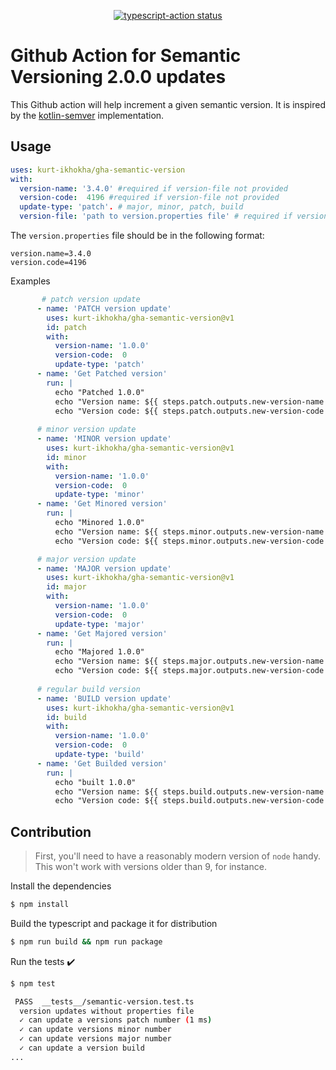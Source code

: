<p align="center">
  <a href="https://github.com/actions/typescript-action/actions"><img alt="typescript-action status" src="https://github.com/actions/typescript-action/workflows/build-test/badge.svg"></a>
</p>

# Github Action for Semantic Versioning 2.0.0 updates

This Github action will help increment a given semantic version. It is inspired by the [kotlin-semver](https://github.com/z4kn4fein/kotlin-semver) implementation. 

## Usage

```yaml
uses: kurt-ikhokha/gha-semantic-version
with:
  version-name: '3.4.0' #required if version-file not provided
  version-code:  4196 #required if version-file not provided
  update-type: 'patch'. # major, minor, patch, build 
  version-file: 'path to version.properties file' # required if version-name and version-code are not provided
```
The `version.properties` file should be in the following format:

```properties
version.name=3.4.0
version.code=4196
```


Examples
```yaml
       # patch version update
      - name: 'PATCH version update'
        uses: kurt-ikhokha/gha-semantic-version@v1
        id: patch
        with:
          version-name: '1.0.0'
          version-code:  0
          update-type: 'patch'
      - name: 'Get Patched version'
        run: |
          echo "Patched 1.0.0"
          echo "Version name: ${{ steps.patch.outputs.new-version-name }}"
          echo "Version code: ${{ steps.patch.outputs.new-version-code }}"
     
      # minor version update
      - name: 'MINOR version update'
        uses: kurt-ikhokha/gha-semantic-version@v1
        id: minor
        with:
          version-name: '1.0.0'
          version-code:  0
          update-type: 'minor'
      - name: 'Get Minored version'
        run: |
          echo "Minored 1.0.0"
          echo "Version name: ${{ steps.minor.outputs.new-version-name }}"
          echo "Version code: ${{ steps.minor.outputs.new-version-code }}"

      # major version update
      - name: 'MAJOR version update'
        uses: kurt-ikhokha/gha-semantic-version@v1
        id: major
        with:
          version-name: '1.0.0'
          version-code:  0
          update-type: 'major'
      - name: 'Get Majored version'
        run: |
          echo "Majored 1.0.0"
          echo "Version name: ${{ steps.major.outputs.new-version-name }}"
          echo "Version code: ${{ steps.major.outputs.new-version-code }}"
        
      # regular build version   
      - name: 'BUILD version update'
        uses: kurt-ikhokha/gha-semantic-version@v1
        id: build
        with:
          version-name: '1.0.0'
          version-code:  0
          update-type: 'build'
      - name: 'Get Builded version'
        run: |
          echo "built 1.0.0"
          echo "Version name: ${{ steps.build.outputs.new-version-name }}"
          echo "Version code: ${{ steps.build.outputs.new-version-code }}"
```



## Contribution

> First, you'll need to have a reasonably modern version of `node` handy. This won't work with versions older than 9, for instance.

Install the dependencies  

```bash
$ npm install
```

Build the typescript and package it for distribution

```bash
$ npm run build && npm run package
```

Run the tests :heavy_check_mark:  

```bash
$ npm test

 PASS  __tests__/semantic-version.test.ts
  version updates without properties file
  ✓ can update a versions patch number (1 ms)
  ✓ can update versions minor number
  ✓ can update versions major number
  ✓ can update a version build
...
```
